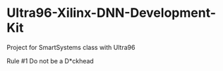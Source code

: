 # Ultra96-Xilinx-DNN-Development-Kit
Project for SmartSystems class with Ultra96

Rule #1
Do not be a D*ckhead
